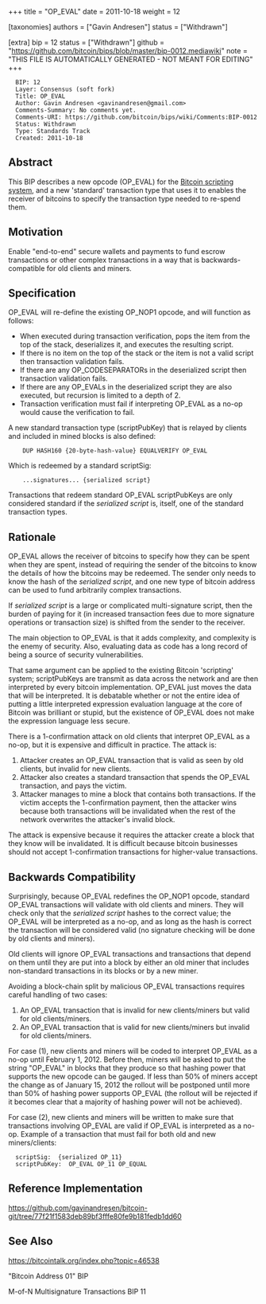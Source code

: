
+++
title = "OP_EVAL"
date = 2011-10-18
weight = 12

[taxonomies]
authors = ["Gavin Andresen"]
status = ["Withdrawn"]

[extra]
bip = 12
status = ["Withdrawn"]
github = "https://github.com/bitcoin/bips/blob/master/bip-0012.mediawiki"
note = "THIS FILE IS AUTOMATICALLY GENERATED - NOT MEANT FOR EDITING"
+++

```
  BIP: 12
  Layer: Consensus (soft fork)
  Title: OP_EVAL
  Author: Gavin Andresen <gavinandresen@gmail.com>
  Comments-Summary: No comments yet.
  Comments-URI: https://github.com/bitcoin/bips/wiki/Comments:BIP-0012
  Status: Withdrawn
  Type: Standards Track
  Created: 2011-10-18
```

<h2>Abstract</h2>


This BIP describes a new opcode (OP_EVAL) for the <a href="https://en.bitcoin.it/wiki/Script" target="_blank">Bitcoin scripting system</a>, and a new 'standard' transaction type that uses it to enables the receiver of bitcoins to specify the transaction type needed to re-spend them.

<h2>Motivation</h2>


Enable "end-to-end" secure wallets and payments to fund escrow transactions or other complex transactions in a way that is backwards-compatible for old clients and miners.

<h2>Specification</h2>


OP_EVAL will re-define the existing OP_NOP1 opcode, and will function as follows:

*  When executed during transaction verification, pops the item from the top of the stack, deserializes it, and executes the resulting script.
*  If there is no item on the top of the stack or the item is not a valid script then transaction validation fails.
*  If there are any OP_CODESEPARATORs in the deserialized script then transaction validation fails.
*  If there are any OP_EVALs in the deserialized script they are also executed, but recursion is limited to a depth of 2.
*  Transaction verification must fail if interpreting OP_EVAL as a no-op would cause the verification to fail.


A new standard transaction type (scriptPubKey) that is relayed by clients and included in mined blocks is also defined:

```
    DUP HASH160 {20-byte-hash-value} EQUALVERIFY OP_EVAL
```


Which is redeemed by a standard scriptSig:
```
    ...signatures... {serialized script}
```


Transactions that redeem standard OP_EVAL scriptPubKeys are only considered standard if the _serialized script_ is, itself, one of the standard transaction types.

<h2>Rationale</h2>


OP_EVAL allows the receiver of bitcoins to specify how they can be spent when they are spent, instead of requiring the sender of the bitcoins to know the details of how the bitcoins may be redeemed. The sender only needs to know the hash of the _serialized script_, and one new type of bitcoin address can be used to fund arbitrarily complex transactions.

If _serialized script_ is a large or complicated multi-signature script, then the burden of paying for it (in increased transaction fees due to more signature operations or transaction size) is shifted from the sender to the receiver.

The main objection to OP_EVAL is that it adds complexity, and complexity is the enemy of security. Also, evaluating data as code has a long record of being a source of security vulnerabilities.

That same argument can be applied to the existing Bitcoin 'scripting' system; scriptPubKeys are transmit as data across the network and are then interpreted by every bitcoin implementation. OP_EVAL just moves the data that will be interpreted. It is debatable whether or not the entire idea of putting a little interpreted expression evaluation language at the core of Bitcoin was brilliant or stupid, but the existence of OP_EVAL does not make the expression language less secure.

There is a 1-confirmation attack on old clients that interpret OP_EVAL as a no-op, but it is expensive and difficult in practice. The attack is:

1.  Attacker creates an OP_EVAL transaction that is valid as seen by old clients, but invalid for new clients.
1.  Attacker also creates a standard transaction that spends the OP_EVAL transaction, and pays the victim.
1.  Attacker manages to mine a block that contains both transactions. If the victim accepts the 1-confirmation payment, then the attacker wins because both transactions will be invalidated when the rest of the network overwrites the attacker's invalid block.


The attack is expensive because it requires the attacker create a block that they know will be invalidated. It is difficult because bitcoin businesses should not accept 1-confirmation transactions for higher-value transactions.

<h2>Backwards Compatibility</h2>


Surprisingly, because OP_EVAL redefines the OP_NOP1 opcode, standard OP_EVAL transactions will validate with old clients and miners. They will check only that the _serialized script_ hashes to the correct value; the OP_EVAL will be interpreted as a no-op, and as long as the hash is correct the transaction will be considered valid (no signature checking will be done by old clients and miners).

Old clients will ignore OP_EVAL transactions and transactions that depend on them until they are put into a block by either an old miner that includes non-standard transactions in its blocks or by a new miner.

Avoiding a block-chain split by malicious OP_EVAL transactions requires careful handling of two cases:

1.  An OP_EVAL transaction that is invalid for new clients/miners but valid for old clients/miners.
1.  An OP_EVAL transaction that is valid for new clients/miners but invalid for old clients/miners.


For case (1), new clients and miners will be coded to interpret OP_EVAL as a no-op until February 1, 2012. Before then, miners will be asked to put the string "OP_EVAL" in blocks that they produce so that hashing power that supports the new opcode can be gauged.  If less than 50% of miners accept the change as of January 15, 2012 the rollout will be postponed until more than 50% of hashing power supports OP_EVAL (the rollout will be rejected if it becomes clear that a majority of hashing power will not be achieved).

For case (2), new clients and miners will be written to make sure that transactions involving OP_EVAL are valid if OP_EVAL is interpreted as a no-op.
Example of a transaction that must fail for both old and new miners/clients:
```
  scriptSig:  {serialized OP_11}
  scriptPubKey:  OP_EVAL OP_11 OP_EQUAL
```


<h2>Reference Implementation</h2>


https://github.com/gavinandresen/bitcoin-git/tree/77f21f1583deb89bf3fffe80fe9b181fedb1dd60

<h2>See Also</h2>


https://bitcointalk.org/index.php?topic=46538

"Bitcoin Address 01" BIP

M-of-N Multisignature Transactions BIP 11
